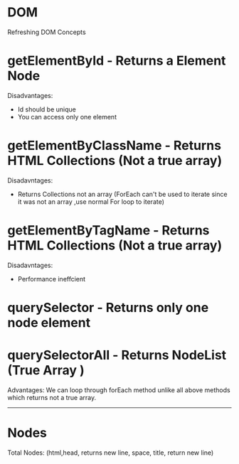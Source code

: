 # DOM
Refreshing DOM Concepts

# getElementById - Returns a Element Node 
Disadvantages: 
* Id should be unique
* You can access only one element

# getElementByClassName - Returns HTML Collections (Not a true array)
Disadavntages:
* Returns Collections not an array (ForEach can't be used to iterate since it was not an array ,use normal For loop to iterate)

# getElementByTagName -  Returns HTML Collections (Not a true array)
Disadavntages:
* Performance ineffcient

# querySelector - Returns only one node element

# querySelectorAll - Returns NodeList (True Array )
Advantages: We can loop through forEach method unlike all above methods which returns not a true array.

-------------------------------------------------------------------------------------------------------------------------------------------------------------------
# Nodes
<html>
<head>
  <title>hello there</title>
  </head>
  </html>
  Total Nodes: (html,head, returns new line, space, title, return new line)
  
  
